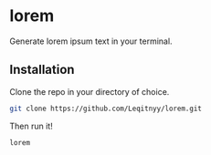 # lorem
Generate lorem ipsum text in your terminal.

## Installation

Clone the repo in your directory of choice.
```sh
git clone https://github.com/Leqitnyy/lorem.git
```

Then run it!
```sh
lorem
```
